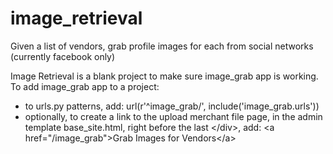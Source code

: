 image_retrieval
===============

Given a list of vendors, grab profile images for each from social networks (currently facebook only)

Image Retrieval is a blank project to make sure image_grab app is working.
To add image_grab app to a project:
+ to urls.py patterns, add: url(r'^image_grab/', include('image_grab.urls'))
+ optionally, to create a link to the upload merchant file page, in the admin template base_site.html, right before the last \</div>, add: \<a href="/image_grab">Grab Images for Vendors\</a>